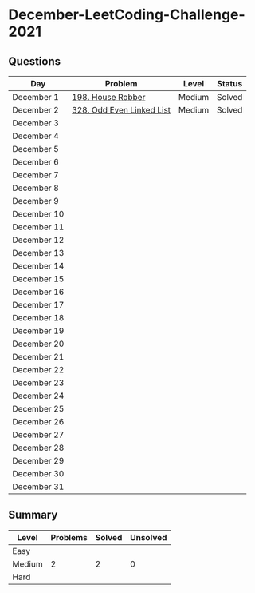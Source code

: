 # December-LeetCoding-Challenge-2021

## Questions
| Day | Problem | Level | Status |
| --- | --- | --- | --- |
| December 1 | [198. House Robber](https://leetcode.com/problems/house-robber/) | Medium | Solved |
| December 2 | [328. Odd Even Linked List](https://leetcode.com/problems/odd-even-linked-list/) | Medium | Solved |
| December 3 | []() |  |  |
| December 4 | []() |  |  |
| December 5 | []() |  |  |
| December 6 | []() |  |  |
| December 7 | []() |  |  |
| December 8 | []() |  |  |
| December 9 | []() |  |  |
| December 10 | []() |  |  |
| December 11 | []() |  |  |
| December 12 | []() |  |  |
| December 13 | []() |  |  |
| December 14 | []() |  |  |
| December 15 | []() |  |  |
| December 16 | []() |  |  |
| December 17 | []() |  |  |
| December 18 | []() |  |  |
| December 19 | []() |  |  |
| December 20 | []() |  |  |
| December 21 | []() |  |  |
| December 22 | []() |  |  |
| December 23 | []() |  |  |
| December 24 | []() |  |  |
| December 25 | []() |  |  |
| December 26 | []() |  |  |
| December 27 | []() |  |  |
| December 28 | []() |  |  |
| December 29 | []() |  |  |
| December 30 | []() |  |  |
| December 31 | []() |  |  |

## Summary
| Level  | Problems | Solved | Unsolved |
| ---    | --- | --- | --- |
| Easy   |  |  |  |
| Medium | 2 | 2 | 0 |
| Hard   |  |  |  |
